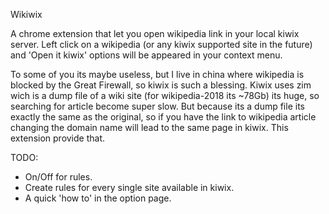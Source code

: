 Wikiwix

A chrome extension that let you open wikipedia link in your local kiwix server.
Left click on a wikipedia (or any kiwix supported site in the future) and 
'Open it kiwix' options will be appeared in your context menu.

To some of you its maybe useless, but I live in china where wikipedia is blocked
by the Great Firewall, so kiwix is such a blessing. Kiwix uses 
zim wich is a dump file of a wiki site (for wikipedia-2018 its ~78Gb) its huge,
so searching for article become super slow. But because its a dump file 
its exactly the same as the original, so if you have the link to wikipedia article 
changing the domain name will lead to the same page in kiwix.
This extension provide that.

TODO:
- On/Off for rules.
- Create rules for every single site available in kiwix.
- A quick 'how to' in the option page.

